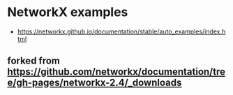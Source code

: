 # NetworkX examples

-   https://networkx.github.io/documentation/stable/auto_examples/index.html

## forked from https://github.com/networkx/documentation/tree/gh-pages/networkx-2.4/_downloads

